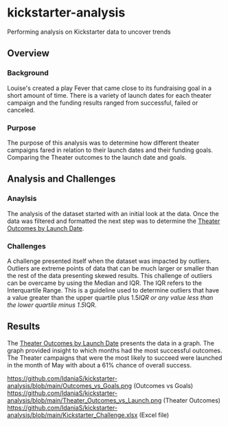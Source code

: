 # **kickstarter-analysis**
Performing analysis on Kickstarter data to uncover trends
## Overview
### Background
Louise's created a play Fever that came close to its fundraising goal in a short amount of time. There is a variety of launch dates for each theater campaign and the funding results ranged from successful, failed or canceled.
### Purpose
The purpose of this analysis was to determine how different theater campaigns fared in relation to their launch dates and their funding goals. Comparing the Theater outcomes to the launch date and goals.
## Analysis and Challenges
### Anaylsis
The analysis of the dataset started with an initial look at the data. Once the data was filtered and formatted the next step was to determine the [Theater Outcomes by Launch Date](https://github.com/IdaniaS/kickstarter-analysis/blob/main/Theater_Outcomes_vs_Launch.png). 
### Challenges
A challenge presented itself when the dataset was impacted by outliers. Outliers are extreme points of data that can be much larger or smaller than the rest of the data presenting skewed results. This challenge of outliers can be overcame by using the Median and IQR. The IQR refers to the Interquartile Range. This is a guideline used to determine outliers that have a value greater than the upper quartile plus 1.5*IQR or any value less than the lower quartile minus 1.5*IQR.

## Results

The [Theater Outcomes by Launch Date](https://github.com/IdaniaS/kickstarter-analysis/blob/main/Theater_Outcomes_vs_Launch.png) presents the data in a graph. The graph provided insight to which months had the most successful outcomes. The Theater campaigns that were the most likely to succeed were launched in the month of May with about a 61% chance of overall success. 

https://github.com/IdaniaS/kickstarter-analysis/blob/main/Outcomes_vs_Goals.png (Outcomes vs Goals)
https://github.com/IdaniaS/kickstarter-analysis/blob/main/Theater_Outcomes_vs_Launch.png (Theater Outcomes)
https://github.com/IdaniaS/kickstarter-analysis/blob/main/Kickstarter_Challenge.xlsx (Excel file)
